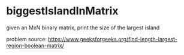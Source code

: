 # biggestIslandInMatrix
given an MxN binary matrix, print the size of the largest island


problem source: https://www.geeksforgeeks.org/find-length-largest-region-boolean-matrix/
